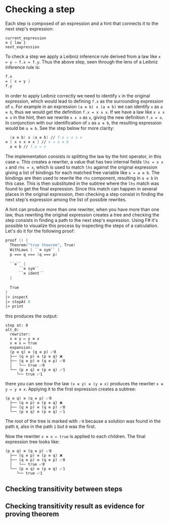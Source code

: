 # Checking a step

Each step is composed of an expression and a hint that connects it to the next step's expression:

```
current_expression
≡ { law }
next_expression
```

To check a step we apply a Leibniz inference rule derived from a law like `x = y ⇒ f.x = f.y`. Thus the above step, seen through the lens of a Leibniz inference rule is:

```fsharp
f.x
= { x = y }
f.y
```

In order to apply Leibniz correctly we need to identify `x` in the original expression, which would lead to defining `f.x` as the surrounding expression of `x`. For example in an expression `(a ≡ b) ∧ (a ≡ b)` we can identify `x` as `a ≡ b`, thus we would get the definition `f.x = x ∧ x`. If we have a law like `x ∧ x ≡ x` in the hint, then we rewrite `x ∧ x` as `x`, giving the new definition `f.x = x`. In conjunction with our identification of `x` as `a ≡ b`, the resulting expression would be `a ≡ b`. See the step below for more clarity:

```fsharp
  (a ≡ b) ∧ (a ≡ b) // f.x = x ∧ x
≡ { x ∧ x ≡ x } // x = a ≡ b
  a ≡ b // f.x = x
```

The implementation consists in splitting the law by the hint operator, in this case `≡`. This creates a rewriter, a value that has two internal fields `lhs = x ∧ x` and `rhs = x`, which is used to match `lhs` against the original expression giving a list of bindings for each matched free variable like `x = a ≡ b`. The bindings are then used to rewrite the `rhs` component, resulting in `a ≡ b` in this case. This is then substituted in the subtree where the `lhs` match was found to get the final expression. Since this match can happen in several places in the original expression, then checking a step consist in finding the next step's expression among the list of possible rewrites.

A hint can produce more than one rewriter, when you have more than one law, thus rewriting the original expression creates a tree and checking the step consists in finding a path to the next step's expression. Using F# it's possible to visualize this process by inspecting the steps of a calculation. Let's do it for the following proof:

```fsharp
proof () {
  Theorem("true theorem", True)
  WithLaws [ ``≡ sym`` ]
  p === q === (q === p)
  
  ``≡`` {
      ``≡ sym``
      ``≡ ident``
  }
  
  True
}
|> inspect
|> stepAt 0
|> print
```

this produces the output:

```
step at: 0
alt_0: 
  rewriter: 
  x ≡ y ↦ y ≡ x
  x ≡ x ↦ true
  expansion: 
  (p ≡ q) ≡ (q ≡ p) ✅0
  ├── (q ≡ p) ≡ (p ≡ q) ❌
  ├── (q ≡ p) ≡ (q ≡ p) ✅0
  │   └── true ✅0
  └── (p ≡ q) ≡ (p ≡ q) ✅1
     └── true ✅1
```

there you can see how the law `(x ≡ y) ≡ (y ≡ x)` produces the rewriter `x ≡ y ↦ y ≡ x`. Applying it to the first expression creates a subtree:

```
(p ≡ q) ≡ (q ≡ p) ✅0
  ├── (q ≡ p) ≡ (p ≡ q) ❌
  ├── (q ≡ p) ≡ (q ≡ p) ✅0
  └── (p ≡ q) ≡ (p ≡ q) ✅1
```

The root of the tree is marked with `✅0` because a solution was found in the path `0`, also in the path `1` but `0` was the first.

Now the rewriter `x ≡ x ↦ true` is applied to each children. The final expression tree looks like:

```
(p ≡ q) ≡ (q ≡ p) ✅0
  ├── (q ≡ p) ≡ (p ≡ q) ❌
  ├── (q ≡ p) ≡ (q ≡ p) ✅0
  │   └── true ✅0
  └── (p ≡ q) ≡ (p ≡ q) ✅1
     └── true ✅1
```


## Checking transitivity between steps

## Checking transitivity result as evidence for proving theorem